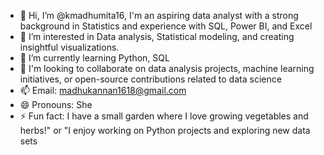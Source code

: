 - 👋 Hi, I’m @kmadhumita16, I'm an aspiring data analyst with a strong background in Statistics and experience with SQL, Power BI, and Excel
- 👀 I’m interested in Data analysis, Statistical modeling, and creating insightful  visualizations.
- 🌱 I’m currently learning Python, SQL 
- 💞️ I'm looking to collaborate on data analysis projects, machine learning initiatives, or open-source contributions related to data science
- 📫 Email: madhukannan1618@gmail.com
- 😄 Pronouns: She
- ⚡ Fun fact: I have a small garden where I love growing vegetables and herbs!" or "I enjoy working on Python projects and exploring new data sets

<!---
kmadhumita16/kmadhumita16 is a ✨ special ✨ repository because its `README.md` (this file) appears on your GitHub profile.
You can click the Preview link to take a look at your changes.
--->
